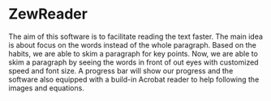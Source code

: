 
# ZewReader
The aim of this software is to facilitate reading the text faster. The main idea is about focus on the words instead of the whole
paragraph. Based on the habits, we are able to skim a paragraph for key points. Now, we are able to skim a paragraph by seeing 
the words in front of out eyes with customized speed and font size. 
A progress bar will show our progress and the software also equipped with a build-in Acrobat reader to help following the images 
and equations.
